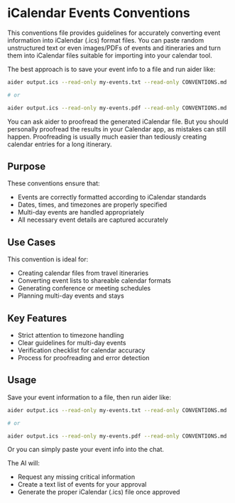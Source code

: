 # iCalendar Events Conventions

This conventions file provides guidelines for accurately converting event information into iCalendar (.ics) format files.
You can paste random unstructured text or even images/PDFs of events and
itineraries and turn them into iCalendar files suitable for importing
into your calendar tool.

The best approach is to save your event info to a file and run aider like:


```bash
aider output.ics --read-only my-events.txt --read-only CONVENTIONS.md

# or

aider output.ics --read-only my-events.pdf --read-only CONVENTIONS.md
```

You can ask aider to proofread the generated iCalendar file.
But you should personally proofread the results in your Calendar app,
as mistakes can still happen.
Proofreading is usually much easier than tediously creating calendar
entries for a long itinerary.

## Purpose

These conventions ensure that:
- Events are correctly formatted according to iCalendar standards
- Dates, times, and timezones are properly specified
- Multi-day events are handled appropriately
- All necessary event details are captured accurately

## Use Cases

This convention is ideal for:
- Creating calendar files from travel itineraries
- Converting event lists to shareable calendar formats
- Generating conference or meeting schedules
- Planning multi-day events and stays

## Key Features

- Strict attention to timezone handling
- Clear guidelines for multi-day events
- Verification checklist for calendar accuracy
- Process for proofreading and error detection

## Usage

Save your event information to a file, then run aider like:

```bash
aider output.ics --read-only my-events.txt --read-only CONVENTIONS.md

# or

aider output.ics --read-only my-events.pdf --read-only CONVENTIONS.md
```

Or you can simply paste your event info into the chat.

The AI will:
- Request any missing critical information
- Create a text list of events for your approval
- Generate the proper iCalendar (.ics) file once approved

